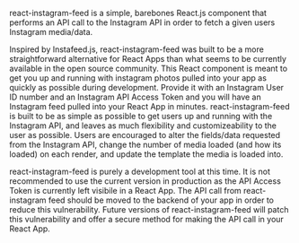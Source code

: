 react-instagram-feed is a simple, barebones React.js component that performs an API
call to the Instagram API in order to fetch a given users Instagram media/data.

Inspired by Instafeed.js, react-instagram-feed was built to be a more straightforward
alternative for React Apps than what seems to be currently available in the open source
community. This React component is meant to get you up and running with instagram photos
pulled into your app as quickly as possible during development. Provide it with an 
Instagram User ID number and an Instagram API Access Token and you will have an Instagram
feed pulled into your React App in minutes. react-instagram-feed is built to be as 
simple as possible to get users up and running with the Instagram API, and leaves as
much flexibility and customizeability to the user as possible. Users are encouraged to 
alter the fields/data requested from the Instagram API, change the number of media loaded
(and how its loaded) on each render, and update the template the media is loaded into. 

react-instagram-feed is purely a development tool at this time. It is not recommended to
use the current version in production as the API Access Token is currently left visibile
in a React App. The API call from react-instagram feed should be moved to the backend of
your app in order to reduce this vulnerability. Future versions of react-instagram-feed
will patch this vulnerability and offer a secure method for making the API call in your
React App.